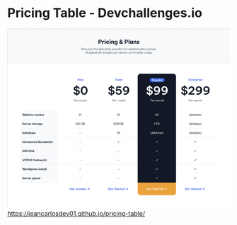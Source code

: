 # Pricing Table - Devchallenges.io

![screenshot](/screenshot.png)
<https://jeancarlosdev01.github.io/pricing-table/>
